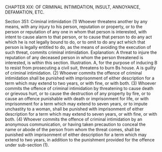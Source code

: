 CHAPTER XIX: OF CRIMINAL INTIMIDATION, INSULT, ANNOYANCE, DEFAMATION, ETC.

Section 351: Criminal intimidation
(1) Whoever threatens another by any means, with any injury to his person, reputation or property, or to the person or reputation of any one in whom that person is interested, with intent to cause alarm to that person, or to cause that person to do any act which he is not legally bound to do, or to omit to do any act which that person is legally entitled to do, as the means of avoiding the execution of such threat, commits criminal intimidation.
Explanation: A threat to injure the reputation of any deceased person in whom the person threatened is interested, is within this section.
Illustration.
A, for the purpose of inducing B to resist from prosecuting a civil suit, threatens to burn Bs house. A is guilty of criminal intimidation. (2) Whoever commits the offence of criminal intimidation shall be punished with imprisonment of either description for a term which may extend to two years, or with fine, or with both. (3) Whoever commits the offence of criminal intimidation by threatening to cause death or grievous hurt, or to cause the destruction of any property by fire, or to cause an offence punishable with death or imprisonment for life, or with imprisonment for a term which may extend to seven years, or to impute unchastity to a woman, shall be punished with imprisonment of either description for a term which may extend to seven years, or with fine, or with both. (4) Whoever commits the offence of criminal intimidation by an anonymous communication, or having taken precaution to conceal the name or abode of the person from whom the threat comes, shall be punished with imprisonment of either description for a term which may extend to two years, in addition to the punishment provided for the offence under sub-section (1).

